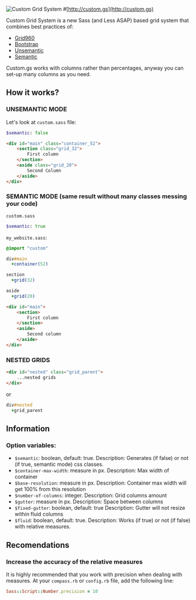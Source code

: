 ![Custom Grid System](https://raw.github.com/luizgamabh/custom.gs/master/assets/img/logo.png)
#[http://custom.gs](http://custom.gs)

Custom Grid System is a new Sass (and Less ASAP) based grid system that combines best practices of:

* [Grid960](http://960.gs)
* [Bootstrap](http://getbootstrap.com)
* [Unsemantic](http://unsemantic.com)
* [Semantic](http://semantic.gs)

Custom.gs works with columns rather than percentages, anyway you can set-up many columns as you need.

## How it works?

### UNSEMANTIC MODE

Let's look at `custom.sass` file:
```sass
$semantic: false
```

```html
<div id="main" class="container_52">
    <section class="grid_32">
        First column
    </section>
    <aside class="grid_20">
        Second Column
    </aside>
</div>
```

### SEMANTIC MODE (same result without many classes messing your code)

`custom.sass`
```sass
$semantic: true
```

`my_website.sass`:
```sass
@import "custom"

div#main
  +container(52)

section
  +grid(32)

aside
  +grid(20)
```

```html
<div id="main">
    <section>
        First column
    </section>
    <aside>
        Second column
    </aside>
</div>
```

### NESTED GRIDS

```html
<div id="nested" class="grid_parent">
    ...nested grids
</div>
```

or

```sass
div#nested
  +grid_parent
```

## Information

### Option variables:

* `$semantic`: boolean, default: true. Description: Generates (if false) or not (if true, semantic mode) css classes.
* `$container-max-width`: measure in px. Description: Max width of container
* `$base-resolution`: measure in px. Description: Container max width will get 100% from this resolution
* `$number-of-columns`: integer. Description: Grid columns amount
* `$gutter`: measure in px. Description: Space between columns
* `$fixed-gutter`: boolean, default: true Description: Gutter will not resize within fluid columns
* `$fluid`: boolean, default: true. Description: Works (if true) or not (if false) with relative measures.


## Recomendations

### Increase the accuracy of the relative measures

It is highly recommended that you work with precision when dealing with measures. At your `compass.rb` or `config.rb` file, add the following line:

```ruby
Sass::Script::Number.precision = 10
```
